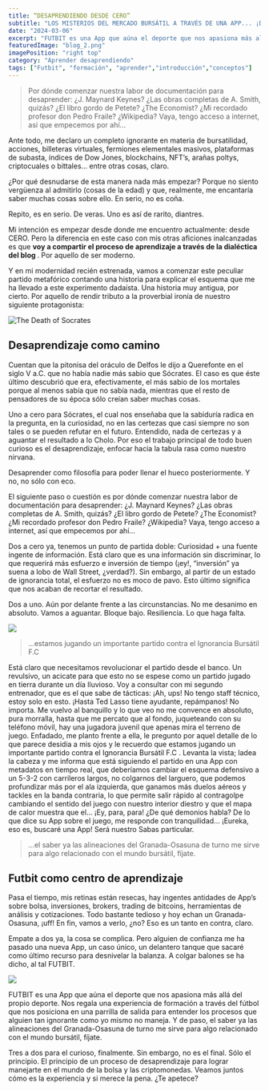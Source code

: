```yaml
---
title: “DESAPRENDIENDO DESDE CERO”
subtitle: "LOS MISTERIOS DEL MERCADO BURSÁTIL A TRAVÉS DE UNA APP... ¡DE FÚTBOL!"
date: "2024-03-06"
excerpt: "FUTBIT es una App que aúna el deporte que nos apasiona más allá del propio deporte. Nos regala una experiencia de formación a través del fútbol que nos posiciona en una parrilla de salida para entender los procesos que alguien tan ignorante como yo mismo no maneja."
featuredImage: "blog_2.png"
imagePosition: "right top"
category: "Aprender desaprendiendo"
tags: ["Futbit", "formación", "aprender","introducción","conceptos"]
---
```


> Por dónde comenzar nuestra labor de documentación para
desaprender: ¿J. Maynard Keynes? ¿Las obras completas de A. Smith,
quizás? ¿El libro gordo de Petete? ¿The Economist? ¿Mi recordado
profesor don Pedro Fraile? ¿Wikipedia? Vaya, tengo acceso a
internet, así que empecemos por ahí...

Ante todo, me declaro un completo ignorante en materia de bursatilidad, acciones, billeteras virtuales, fermiones elementales masivos, plataformas de subasta, índices de Dow Jones, blockchains, NFT’s, arañas poltys, criptocuales o bittales... entre otras cosas, claro.

¿Por qué desnudarse de esta manera nada más empezar? Porque no
siento vergüenza al admitirlo (cosas de la edad) y que, realmente,
me encantaría saber muchas cosas sobre ello. En serio, no es coña.

Repito, es en serio. De veras. Uno es así de rarito, diantres.

Mi intención es empezar desde donde me encuentro actualmente: desde CERO. Pero la diferencia en este caso con mis otras aficiones inalcanzadas es que <strong>voy a compartir el proceso de aprendizaje a través de la dialéctica del blog </strong>. Por aquello de ser moderno.

Y en mi modernidad recién estrenada, vamos a comenzar este peculiar partido metafórico contando una historia para explicar el esquema que me ha llevado a este experimento dadaísta. Una historia muy antigua, por cierto. Por aquello de rendir tributo a la proverbial ironía de nuestro siguiente protagonista:

<img src="https://upload.wikimedia.org/wikipedia/commons/9/99/Jacques-Louis_David_-_The_Death_of_Socrates_-_Google_Art_Project.jpg" alt="The Death of Socrates" />

## Desaprendizaje como camino
Cuentan que la pitonisa del oráculo de Delfos le dijo a Querefonte
en el siglo V a.C. que no había nadie más sabio que Sócrates. El
caso es que éste último descubrió que era, efectivamente, el más
sabio de los mortales porque al menos sabía que no sabía nada, mientras que el resto de pensadores de su época sólo creían saber muchas cosas.

Uno a cero para Sócrates, el cual nos enseñaba que la sabiduría radica en la pregunta, en la curiosidad, no en las certezas que casi siempre no son tales o se pueden refutar en el futuro. Entendido, nada de certezas y a aguantar el resultado a lo Cholo.
Por eso el trabajo principal de todo buen curioso es el desaprendizaje, enfocar hacia la tabula rasa como nuestro nirvana.

Desaprender como filosofía para poder llenar el hueco posteriormente. Y no, no sólo con eco.

 El siguiente paso o cuestión es por dónde comenzar nuestra labor de documentación para desaprender: ¿J. Maynard Keynes? ¿Las obras
completas de A. Smith, quizás? ¿El libro gordo de Petete? ¿The
Economist? ¿Mi recordado profesor don Pedro Fraile? ¿Wikipedia?
Vaya, tengo acceso a internet, así que empecemos por ahí...
    
Dos a cero ya, tenemos un punto de partida doble: Curiosidad + una fuente ingente de información. Está claro que es una información sin discriminar, lo que requerirá más esfuerzo e inversión de tiempo (¡ey!, “inversión” ya suena a lobo de Wall Street, ¿verdad?). Sin embargo, al partir de un estado de ignorancia total, el esfuerzo no es moco de pavo. Esto último significa que nos acaban de recortar el resultado.

Dos a uno. Aún por delante frente a las circunstancias. No me
desanimo en absoluto. Vamos a aguantar. Bloque bajo. Resiliencia. Lo que haga falta.

<img
src="https://i.guim.co.uk/img/media/a1ea335b9aef492b371a7e93831561c2235a5e97/0_245_2937_1761/master/2937.jpg?width=1200&height=900&quality=85&auto=format&fit=crop&s=1c1c9cb1b26e3cbadd25aefadb837701
"
/>

> ...estamos jugando un importante partido contra el Ignorancia
Bursátil F.C

Está claro que necesitamos revolucionar el partido desde el banco.
Un revulsivo, un acicate para que esto no se espese como un partido jugado en tierra durante un día lluvioso. Voy a consultar con mi segundo entrenador, que es el que sabe de tácticas: ¡Ah, ups! No tengo staff técnico, estoy solo en esto. ¡Hasta Ted Lasso tiene ayudante, repámpanos! No importa. Me vuelvo al banquillo y lo que veo no me convence en absoluto, pura morralla, hasta que me percato que al fondo, juqueteando con su teléfono móvil, hay una jugadora juvenil que apenas mira el terreno de juego. Enfadado, me planto frente a ella, le pregunto por aquel detalle de lo que parece desidia a mis ojos y le recuerdo que estamos jugando un importante partido contra el Ignorancia
Bursátil F.C . Levanta la vista; ladea la cabeza y me informa que está siguiendo el partido en una App con metadatos en tiempo real, que deberíamos cambiar el esquema defensivo a un 5-3-2 con carrileros largos, no colgarnos del larguero, que podemos profundizar más por el ala izquierda, que ganamos más duelos aéreos y tackles en la banda contraria, lo que permite salir rápido al contragolpe cambiando el sentido del juego con nuestro interior diestro y que el mapa de calor muestra que el... ¡Ey, para, para! ¿De qué demonios habla? De lo que dice su App sobre el juego, me responde con tranquilidad... ¡Eureka, eso es, buscaré una App! Será nuestro
Sabas particular.

> ...el saber ya las alineaciones del Granada-Osasuna de turno me sirve para algo relacionado con el mundo bursátil, fíjate.

## Futbit como centro de aprendizaje
 Pasa el tiempo, mis retinas están resecas, hay ingentes antidades
de App’s sobre bolsa, inversiones, brokers, trading de bitcoins,
herramientas de análisis y cotizaciones. Todo bastante tedioso y hoy echan un Granada-Osasuna, ¡uff! En fin, vamos a verlo, ¿no? Eso es un tanto en contra, claro.

Empate a dos ya, la cosa se complica. Pero alguien de confianza me
ha pasado una nueva App, un caso único, un delantero tanque que
sacaré como último recurso para desnivelar la balanza. A colgar
balones se ha dicho, al tal FUTBIT.


<img
className="h-full w-full rounded-lg object-cover object-center "
src="/blog-images/blog_phone.png"
/>

FUTBIT es una App que aúna el deporte que nos apasiona más allá
del propio deporte. Nos regala una experiencia de formación a través del fútbol  que nos posiciona en una parrilla de salida para entender los procesos que alguien tan ignorante como yo mismo no maneja. Y de paso, el saber ya las alineaciones del Granada-Osasuna de turno me sirve para algo relacionado con el mundo bursátil, fíjate.
          
Tres a dos para el curioso, finalmente. Sin embargo, no es el final. Sólo el principio. El principio de un proceso de desaprendizaje para lograr manejarte en el mundo de la
bolsa y las criptomonedas. Veamos juntos cómo es la experiencia y si merece la pena. ¿Te apetece?